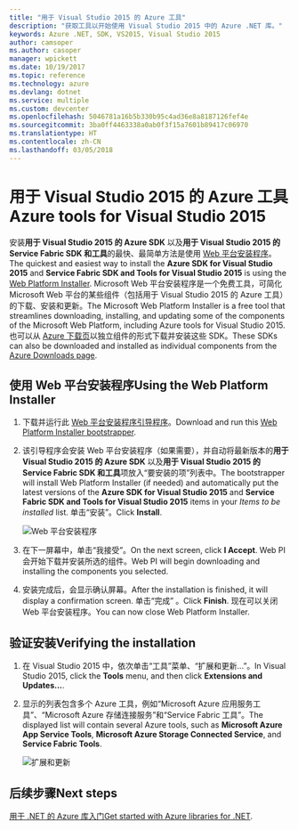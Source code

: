 ```yaml
---
title: "用于 Visual Studio 2015 的 Azure 工具"
description: "获取工具以开始使用 Visual Studio 2015 中的 Azure .NET 库。"
keywords: Azure .NET, SDK, VS2015, Visual Studio 2015
author: camsoper
ms.author: casoper
manager: wpickett
ms.date: 10/19/2017
ms.topic: reference
ms.technology: azure
ms.devlang: dotnet
ms.service: multiple
ms.custom: devcenter
ms.openlocfilehash: 5046781a16b5b330b95c4ad36e8a8187126fef4e
ms.sourcegitcommit: 3ba0ff4463338a0ab0f3f15a7601b89417c06970
ms.translationtype: HT
ms.contentlocale: zh-CN
ms.lasthandoff: 03/05/2018
---
```

# <a name="azure-tools-for-visual-studio-2015"></a><span data-ttu-id="79ea1-104">用于 Visual Studio 2015 的 Azure 工具</span><span class="sxs-lookup"><span data-stu-id="79ea1-104">Azure tools for Visual Studio 2015</span></span>

<span data-ttu-id="79ea1-105">安装**用于 Visual Studio 2015 的 Azure SDK** 以及**用于 Visual Studio 2015 的 Service Fabric SDK 和工具**的最快、最简单方法是使用 [Web 平台安装程序](https://www.microsoft.com/web/downloads/platform.aspx)。</span><span class="sxs-lookup"><span data-stu-id="79ea1-105">The quickest and easiest way to install the **Azure SDK for Visual Studio 2015** and **Service Fabric SDK and Tools for Visual Studio 2015** is using the [Web Platform Installer](https://www.microsoft.com/web/downloads/platform.aspx).</span></span>  <span data-ttu-id="79ea1-106">Microsoft Web 平台安装程序是一个免费工具，可简化 Microsoft Web 平台的某些组件（包括用于 Visual Studio 2015 的 Azure 工具）的下载、安装和更新。</span><span class="sxs-lookup"><span data-stu-id="79ea1-106">The Microsoft Web Platform Installer is a free tool that streamlines downloading, installing, and updating some of the components of the Microsoft Web Platform, including Azure tools for Visual Studio 2015.</span></span>  <span data-ttu-id="79ea1-107">也可以从 [Azure 下载页](https://azure.microsoft.com/downloads/)以独立组件的形式下载并安装这些 SDK。</span><span class="sxs-lookup"><span data-stu-id="79ea1-107">These SDKs can also be downloaded and installed as individual components from the [Azure Downloads page](https://azure.microsoft.com/downloads/).</span></span> 

## <a name="using-the-web-platform-installer"></a><span data-ttu-id="79ea1-108">使用 Web 平台安装程序</span><span class="sxs-lookup"><span data-stu-id="79ea1-108">Using the Web Platform Installer</span></span>

1. <span data-ttu-id="79ea1-109">下载并运行此 [Web 平台安装程序引导程序](https://www.microsoft.com/web/handlers/webpi.ashx?command=getinstallerredirect&appid=VWDOrVs2015AzurePack;MicrosoftAzure-ServiceFabric-VS2015)。</span><span class="sxs-lookup"><span data-stu-id="79ea1-109">Download and run this [Web Platform Installer bootstrapper](https://www.microsoft.com/web/handlers/webpi.ashx?command=getinstallerredirect&appid=VWDOrVs2015AzurePack;MicrosoftAzure-ServiceFabric-VS2015).</span></span>  

2. <span data-ttu-id="79ea1-110">该引导程序会安装 Web 平台安装程序（如果需要），并自动将最新版本的**用于 Visual Studio 2015 的 Azure SDK** 以及**用于 Visual Studio 2015 的 Service Fabric SDK 和工具**项放入“要安装的项”列表中。</span><span class="sxs-lookup"><span data-stu-id="79ea1-110">The bootstrapper will install Web Platform Installer (if needed) and automatically put the latest versions of the  **Azure SDK for Visual Studio 2015** and **Service Fabric SDK and Tools for Visual Studio 2015** items in your *Items to be installed* list.</span></span>  <span data-ttu-id="79ea1-111">单击“安装”。</span><span class="sxs-lookup"><span data-stu-id="79ea1-111">Click **Install**.</span></span>

    ![Web 平台安装程序](media/dotnet-sdk-vs2015-install/webpi.png)

3. <span data-ttu-id="79ea1-113">在下一屏幕中，单击“我接受”。</span><span class="sxs-lookup"><span data-stu-id="79ea1-113">On the next screen, click **I Accept**.</span></span>  <span data-ttu-id="79ea1-114">Web PI 会开始下载并安装所选的组件。</span><span class="sxs-lookup"><span data-stu-id="79ea1-114">Web PI will begin downloading and installing the components you selected.</span></span>

4. <span data-ttu-id="79ea1-115">安装完成后，会显示确认屏幕。</span><span class="sxs-lookup"><span data-stu-id="79ea1-115">After the installation is finished, it will display a confirmation screen.</span></span>  <span data-ttu-id="79ea1-116">单击“完成” 。</span><span class="sxs-lookup"><span data-stu-id="79ea1-116">Click **Finish**.</span></span>  <span data-ttu-id="79ea1-117">现在可以关闭 Web 平台安装程序。</span><span class="sxs-lookup"><span data-stu-id="79ea1-117">You can now close Web Platform Installer.</span></span>

## <a name="verifying-the-installation"></a><span data-ttu-id="79ea1-118">验证安装</span><span class="sxs-lookup"><span data-stu-id="79ea1-118">Verifying the installation</span></span>

1. <span data-ttu-id="79ea1-119">在 Visual Studio 2015 中，依次单击“工具”菜单、“扩展和更新...”。</span><span class="sxs-lookup"><span data-stu-id="79ea1-119">In Visual Studio 2015, click the **Tools** menu, and then click **Extensions and Updates...**.</span></span>

2. <span data-ttu-id="79ea1-120">显示的列表包含多个 Azure 工具，例如“Microsoft Azure 应用服务工具”、“Microsoft Azure 存储连接服务”和“Service Fabric 工具”。</span><span class="sxs-lookup"><span data-stu-id="79ea1-120">The displayed list will contain several Azure tools, such as **Microsoft Azure App Service Tools**, **Microsoft Azure Storage Connected Service**, and **Service Fabric Tools**.</span></span>

    ![扩展和更新](media\dotnet-sdk-vs2015-install\ext-tools.png)

## <a name="next-steps"></a><span data-ttu-id="79ea1-122">后续步骤</span><span class="sxs-lookup"><span data-stu-id="79ea1-122">Next steps</span></span>

<span data-ttu-id="79ea1-123">[用于 .NET 的 Azure 库入门](dotnet-sdk-azure-get-started.md)</span><span class="sxs-lookup"><span data-stu-id="79ea1-123">[Get started with Azure libraries for .NET](dotnet-sdk-azure-get-started.md).</span></span>
